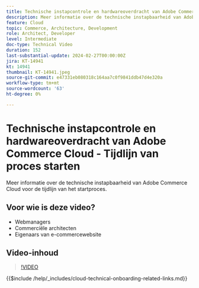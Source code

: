 ```yaml
---
title: Technische instapcontrole en hardwareoverdracht van Adobe Commerce Cloud - Tijdlijn van proces starten
description: Meer informatie over de technische instapbaarheid van Adobe Commerce Cloud voor de tijdlijn van het startproces.
feature: Cloud
topic: Commerce, Architecture, Development
role: Architect, Developer
level: Intermediate
doc-type: Technical Video
duration: 152
last-substantial-update: 2024-02-27T00:00:00Z
jira: KT-14941
kt: 14941
thumbnail: KT-14941.jpeg
source-git-commit: e47331eb080318c164aa7c0f9841ddb47d4e320a
workflow-type: tm+mt
source-wordcount: '63'
ht-degree: 0%

---
```



# Technische instapcontrole en hardwareoverdracht van Adobe Commerce Cloud - Tijdlijn van proces starten

Meer informatie over de technische instapbaarheid van Adobe Commerce Cloud voor de tijdlijn van het startproces.

## Voor wie is deze video?

- Webmanagers
- Commerciële architecten
- Eigenaars van e-commercewebsite

## Video-inhoud

>[!VIDEO](https://video.tv.adobe.com/v/3427586?learn=on)

{{$include /help/_includes/cloud-technical-onboarding-related-links.md}}

